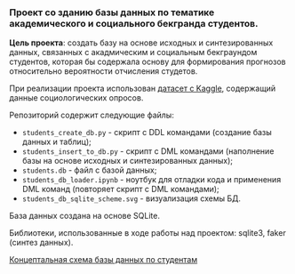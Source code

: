 ### Проект со зданию базы данных по тематике академического и социального бекгранда студентов. 

**Цель проекта**: создать базу на основе исходных и синтезированных данных, связанных с акадмическим и социальным бекграундом студентов, которая бы содержала основу для формирования прогнозов относительно вероятности отчисления студетов.

При реализации проекта использован [датасет с Kaggle](https://www.kaggle.com/datasets/abdullah0a/student-dropout-analysis-and-prediction-dataset), содержащий данные социологических опросов.

Репозиторий содержит следующие файлы:
- `students_create_db.py` - скрипт с DDL командами (создание базы данных и таблиц);
- `students_insert_to_db.py` - скрипт с DML командами (наполнение базы на основе исходных и синтезированных данных);
- `students.db` - файл с базой данных;
- `students_db_loader.ipynb` - ноутбук для отладки кода и применения DML команд (повторяет скрипт с DML командами);
- `students_db_sqlite_scheme.svg` - визуализация схемы БД.

База данных создана на основе SQLite.

Библиотеки, использованные в ходе работы над проектом: sqlite3, faker (синтез данных).

[Концептальная схема базы данных по студентам](https://drive.google.com/file/d/1up-pHYgRnpuUeZ46K-X7zxkanIEcnq3-/view?usp=sharing) 
